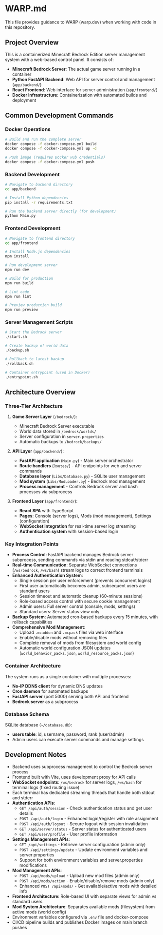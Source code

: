 # WARP.md

This file provides guidance to WARP (warp.dev) when working with code in this repository.

## Project Overview

This is a containerized Minecraft Bedrock Edition server management system with a web-based control panel. It consists of:

- **Minecraft Bedrock Server**: The actual game server running in a container
- **Python FastAPI Backend**: Web API for server control and management (`app/backend/`)
- **React Frontend**: Web interface for server administration (`app/frontend/`)
- **Docker Infrastructure**: Containerization with automated builds and deployment

## Common Development Commands

### Docker Operations
```bash
# Build and run the complete server
docker compose -f docker-compose.yml build
docker compose -f docker-compose.yml up -d

# Push image (requires Docker Hub credentials)
docker compose -f docker-compose.yml push
```

### Backend Development
```bash
# Navigate to backend directory
cd app/backend

# Install Python dependencies
pip install -r requirements.txt

# Run the backend server directly (for development)
python Main.py
```

### Frontend Development
```bash
# Navigate to frontend directory
cd app/frontend

# Install Node.js dependencies
npm install

# Run development server
npm run dev

# Build for production
npm run build

# Lint code
npm run lint

# Preview production build
npm run preview
```

### Server Management Scripts
```bash
# Start the Bedrock server
./start.sh

# Create backup of world data
./backup.sh

# Rollback to latest backup
./rollback.sh

# Container entrypoint (used in Docker)
./entrypoint.sh
```

## Architecture Overview

### Three-Tier Architecture

1. **Game Server Layer** (`/bedrock/`):
   - Minecraft Bedrock Server executable
   - World data stored in `/bedrock/worlds/`
   - Server configuration in `server.properties`
   - Automatic backups to `/bedrock/backups/`

2. **API Layer** (`app/backend/`):
   - **FastAPI application** (`Main.py`) - Main server orchestrator
   - **Route handlers** (`Routes/`) - API endpoints for web and server commands
   - **Database layer** (`Libs/Database.py`) - SQLite user management
   - **Mod system** (`Libs/ModLoader.py`) - Bedrock mod management
   - **Process management** - Controls Bedrock server and bash processes via subprocess

3. **Frontend Layer** (`app/frontend/`):
   - **React SPA** with TypeScript
   - **Pages**: Console (server logs), Mods (mod management), Settings (configuration)
   - **WebSocket integration** for real-time server log streaming
   - **Authentication system** with session-based login

### Key Integration Points

- **Process Control**: FastAPI backend manages Bedrock server subprocess, sending commands via stdin and reading stdout/stderr
- **Real-time Communication**: Separate WebSocket connections (`/ws/bedrock`, `/ws/bash`) stream logs to correct frontend terminals
- **Enhanced Authentication System**:
  - Single session per user enforcement (prevents concurrent logins)
  - First user automatically becomes admin, subsequent users are standard users
  - Session timeout and automatic cleanup (60-minute sessions)
  - Role-based access control with secure cookie management
  - Admin users: Full server control (console, mods, settings)
  - Standard users: Server status view only
- **Backup System**: Automated cron-based backups every 15 minutes, with rollback capabilities
- **Comprehensive Mod Management**: 
  - Upload `.mcaddon` and `.mcpack` files via web interface
  - Enable/disable mods without removing files
  - Complete removal of mods from filesystem and world config
  - Automatic world configuration JSON updates (`world_behavior_packs.json`, `world_resource_packs.json`)

### Container Architecture

The system runs as a single container with multiple processes:
- **No-IP DDNS client** for dynamic DNS updates
- **Cron daemon** for automated backups
- **FastAPI server** (port 5000) serving both API and frontend
- **Bedrock server** as a subprocess

### Database Schema

SQLite database (`~/database.db`):
- **users table**: id, username, password, rank (user/admin)
- Admin users can execute server commands and manage settings

## Development Notes

- Backend uses subprocess management to control the Bedrock server process
- Frontend built with Vite, uses development proxy for API calls
- **WebSocket endpoints**: `/ws/bedrock` for server logs, `/ws/bash` for terminal logs (fixed routing issue)
- Each terminal has dedicated streaming threads that handle both stdout and stderr
- **Authentication APIs**:
  - `GET /api/auth/session` - Check authentication status and get user details
  - `POST /api/auth/login` - Enhanced login/register with role assignment
  - `POST /api/auth/logout` - Secure logout with session invalidation
  - `GET /api/server/status` - Server status for authenticated users
  - `GET /api/user/profile` - User profile information
- **Settings Management APIs**:
  - `GET /api/settings` - Retrieve server configuration (admin only)
  - `POST /api/settings/update` - Update environment variables and server properties
  - Support for both environment variables and server.properties modifications
- **Mod Management APIs**:
  - `POST /api/mods/upload` - Upload new mod files (admin only)
  - `POST /api/mods/action` - Enable/disable/remove mods (admin only)
  - Enhanced `POST /api/mods/` - Get available/active mods with detailed info
- **Frontend Architecture**: Role-based UI with separate views for admin vs standard users
- **Mod System Architecture**: Separates available mods (filesystem) from active mods (world config)
- Environment variables configured via `.env` file and docker-compose
- CI/CD pipeline builds and publishes Docker images on main branch pushes
